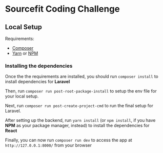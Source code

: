# Sourcefit Coding Challenge

## Local Setup
Requirements:
 - [Composer](https://getcomposer.org/doc/00-intro.md#installation-linux-unix-macos)
 - [Yarn](https://classic.yarnpkg.com/lang/en/docs/install/#mac-stable) or [NPM](https://docs.npmjs.com/downloading-and-installing-node-js-and-npm)

### Installing the dependencies
Once the the requirements are installed, you should run `composer install` to install dependencies for **Laravel**

Then, run `composer run post-root-package-install` to setup the env file for your local setup.

Next, run `composer run post-create-project-cmd` to run the final setup for Laravel.

After setting up the backend, run `yarn install` (or `npm install`, if you have **NPM** as your package manager, instead) to install the dependencies for **React**

Finally, you can now run `composer run dev` to access the app at `http://127.0.0.1:8000/` from your browser
